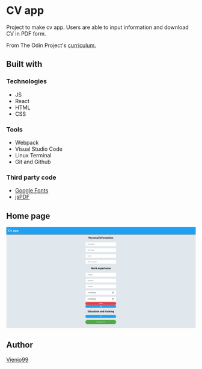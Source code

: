 <h1>CV app</h1>
<p>Project to make cv app. Users are able to input information and download CV in PDF form.</p>
<p>From The Odin Project's <a href="https://www.theodinproject.com/paths/full-stack-javascript/courses/javascript/lessons/cv-application">curriculum.</a><p>

<h2>Built with</h2>
<h3>Technologies</h3>
  <ul>
    <li>JS</li>
    <li>React</li>
    <li>HTML</li>
    <li>CSS</li>
  </ul> 
<h3>Tools</h3>
  <ul>
    <li>Webpack</li>
    <li>Visual Studio Code</li>
    <li>Linux Terminal</li>
    <li>Git and Github</li>
  </ul> 
<h3>Third party code</h3>
  <ul>
    <li><a href="https://fonts.google.com/">Google Fonts</a></li>
    <li><a href="https://github.com/MrRio/jsPDF">jsPDF</a></li>
  </ul> 
<h2>Home page</h2>
<img src="src/img/Project.png"></img>
<h2>Author</h2>
<p><a href="https://github.com/Vienio99">Vienio99</a></p>